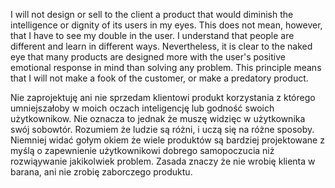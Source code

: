I will not design or sell to the client a product that would diminish the intelligence or dignity of its users in my eyes. This does not mean, however, that I have to see my double in the user. I understand that people are different and learn in different ways. Nevertheless, it is clear to the naked eye that many products are designed more with the user's positive emotional response in mind than solving any problem. This principle means that I will not make a fook of the customer, or make a predatory product.

Nie zaprojektuję ani nie sprzedam klientowi produkt korzystania z którego umniejszałoby w moich oczach inteligencję lub godność swoich użytkownikow. Nie oznacza to jednak że muszę widzięc w użytkownika swój sobowtór. Rozumiem że ludzie są różni, i uczą się na różne sposoby. Niemniej widać gołym okiem że wiele produktów są bardziej projektowane z myślą o zapewnienie użytkownikowi dobrego samopoczucia niż rozwiąywanie jakikolwiek problem. Zasada znaczy że nie wrobię klienta w barana, ani nie zrobię zaborczego produktu.
